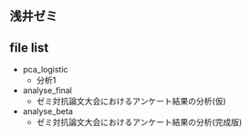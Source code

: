 ## 浅井ゼミ

## file list
- pca_logistic
  - 分析1
- analyse_final
  - ゼミ対抗論文大会におけるアンケート結果の分析(仮)
- analyse_beta
  - ゼミ対抗論文大会におけるアンケート結果の分析(完成版)

